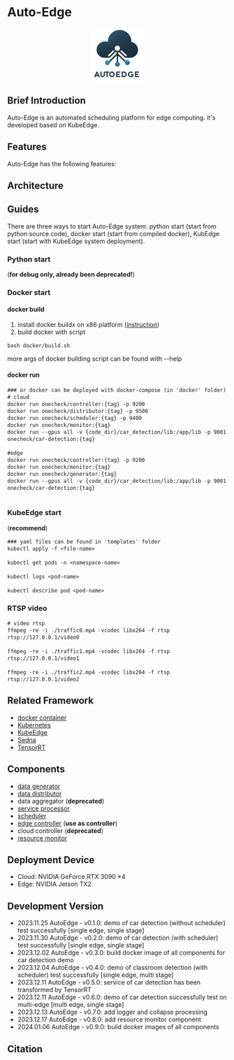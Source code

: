 # Auto-Edge

<center>
    <img src="pic/logo.png" alt="logo" width="120">
</center>

## Brief Introduction


Auto-Edge is an automated scheduling platform for edge computing. it's developed based on KubeEdge.


## Features

Auto-Edge has the following features:

## Architecture


## Guides

There are three ways to start Auto-Edge system: python start (start from python source code), docker start (start from compiled docker), KubEdge start (start with KubeEdge system deployment).

### Python start 
(**for debug only, already been deprecated!**)

### Docker start
#### docker build
1. install docker buildx on x86 platform ([instruction](instructions/buildx.md))
2. build docker with script
```shell
bash docker/build.sh
```
more args of docker building script can be found with --help 

#### docker run
```shell
### or docker can be deployed with docker-compose (in 'docker' folder)
# cloud
docker run onecheck/controller:{tag} -p 9200
docker run onecheck/distributor:{tag} -p 9500
docker run onecheck/scheduler:{tag} -p 9400
docker run onecheck/monitor:{tag}
docker run --gpus all -v {code_dir}/car_detection/lib:/app/lib -p 9001  onecheck/car-detection:{tag}

#edge
docker run onecheck/controller:{tag} -p 9200
docker run onecheck/monitor:{tag}
docker run onecheck/generator:{tag}
docker run --gpus all -v {code_dir}/car_detection/lib:/app/lib -p 9001  onecheck/car-detection:{tag}


```

### KubeEdge start 
(**recommend**)
```shell
### yaml files can be found in 'templates' folder
kubectl apply -f <file-name>

kubectl get pods -n <namespace-name>

kubectl logs <pod-name>

kubectl describe pod <pod-name>

```

### RTSP video 
```shell
# video rtsp
ffmpeg -re -i ./traffic0.mp4 -vcodec libx264 -f rtsp rtsp://127.0.0.1/video0

ffmpeg -re -i ./traffic1.mp4 -vcodec libx264 -f rtsp rtsp://127.0.0.1/video1

ffmpeg -re -i ./traffic2.mp4 -vcodec libx264 -f rtsp rtsp://127.0.0.1/video2
```

## Related Framework
- [docker container](https://github.com/docker/docker-ce)
- [Kubernetes](https://github.com/kubernetes/kubernetes)
- [KubeEdge](https://github.com/kubeedge/kubeedge)
- [Sedna](https://github.com/kubeedge/sedna)
- [TensorRT](https://developer.nvidia.com/tensorrt)

## Components
- [data generator](https://github.com/zwh2119/data-generator)
- [data distributor](https://github.com/zwh2119/data-distributor)
- data aggregator (**deprecated**)
- [service processor](https://github.com/zwh2119/car-detection)
- [scheduler](https://github.com/zwh2119/application-scheduler)
- [edge controller](https://github.com/zwh2119/edge-controller) (**use as controller**)
- cloud controller (**deprecated**)
- [resource monitor](https://github.com/zwh2119/resource-monitor)

## Deployment Device
- Cloud: NVIDIA GeForce RTX 3090 *4
- Edge: NVIDIA Jetson TX2

## Development Version
- 2023.11.25 AutoEdge - v0.1.0: demo of car detection (without scheduler) test successfully [single edge, single stage]
- 2023.11.30 AutoEdge - v0.2.0: demo of car detection (with scheduler) test successfully [single edge, single stage]
- 2023.12.02 AutoEdge - v0.3.0: build docker image of all components for car detection demo
- 2023.12.04 AutoEdge - v0.4.0: demo of classroom detection (with scheduler) test successfully [single edge, multi stage]
- 2023.12.11 AutoEdge - v0.5.0: service of car detection has been transformed by TensorRT 
- 2023.12.11 AutoEdge - v0.6.0: demo of car detection successfully test on multi-edge [multi edge, single stage]
- 2023.12.13 AutoEdge - v0.7.0: add logger and collapse processing
- 2023.12.17 AutoEdge - v0.8.0: add resource monitor component 
- 2024.01.06 AutoEdge - v0.9.0: build docker images of all components 


## Citation
